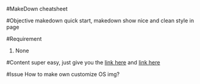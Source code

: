 #MakeDown cheatsheet

#Objective
makedown quick start, makedown show nice and clean style in page

#Requirement
1. None

#Content
super easy, just give you the [link here](https://github.com/adam-p/markdown-here/wiki/Markdown-Cheatsheet)
and [link here](https://help.github.com/articles/markdown-basics/)

#Issue
How to make own customize OS img?
